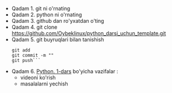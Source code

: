- Qadam 1. git ni o'rnating
- Qadam 2. python ni o'rnating
- Qadam 3. github dan ro'yxatdan o'ting
- Qadam 4. git clone https://github.com/Oybeklinux/python_darsi_uchun_template.git
- Qadam 5. git buyruqlari bilan tanishish
    ```git status
    git add
    git commit -m ""
    git push```
- Qadam 6. [Python. 1-dars](https://ossified-hisser-2ac.notion.site/1-dars-Python-dasturlash-tiliga-kirish-141f9182d1db80189f17db4cd32da364?pvs=4) bo'yicha  vazifalar :
    - videoni ko'rish
    - masalalarni yechish